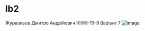 # lb2
Журавльов Дмитро Андрійович КІУКІ-19-9 Варіант 7
![image](https://user-images.githubusercontent.com/65742413/232851118-6dafe230-420b-447b-a1a5-110cd0d97066.png)

